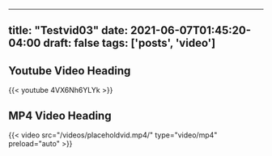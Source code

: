 
---
title: "Testvid03"
date: 2021-06-07T01:45:20-04:00
draft: false
tags: ['posts', 'video']
---

## Youtube Video Heading
{{< youtube 4VX6Nh6YLYk >}}



## MP4 Video Heading
 {{< video  src="/videos/placeholdvid.mp4/" type="video/mp4" preload="auto" >}}

